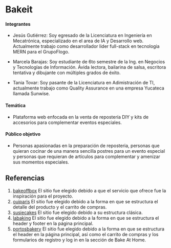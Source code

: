# Bakeit

<h4>Integrantes</h4>

- Jesús Gutiérrez: Soy egresado de la Licenciatura en Ingeniería en Mecatrónica, especializado en el area de IA y Desarrollo web. Actualmente trabajo como desarrollador lider full-stack en tecnologia MERN para el GrupoFlogo.
  
- Marcela Barajas: Soy estudiante de 6to semestre de la Ing. en Negocios y Tecnologías de Información. Ávida lectora, bailarina de salsa, escritora tentativa y dibujante con múltiples grados de éxito.
  
- Tania Tovar: Soy pasante de la Licenciatura en Adimistración de TI, actualmente trabajo como Quality Assurance en una empresa Yucateca llamada Sunwise.

<h4>Temática</h4>

- Plataforma web enfocada en la venta de repostería DIY y kits de accesorios para complementar eventos especiales.

<h4>Público objetivo</h4>

- Personas apasionadas en la preparación de reposteria, personas que quieran cocinar de una manera sencilla postres para un evento especial y personas que requieran de artículos para complementar y amenizar sus momentos especiales.

<h2>Referencias</h2>

1. [bakeoffbox](https://bakeoffbox.co.uk/)
El sitio fue elegido debido a que el servicio que ofrece fue la inspiración para el proyecto.
2. [ouiparis](https://ouiparis.ec/)
El sitio fue elegido debido a la forma en que se estructura el detalle del producto y el carrito de compras.
3. [susiecakes](http://susiecakes.com/)
El sitio fue elegido debido a su estructura clásica.
4. [labaking](https://labaking.com/#!home)
El sitio fue elegido debido a la forma en que se estructura el header y footer en la página principal. 
5. [portosbakery](https://www.portosbakery.com)
El sitio fue elegido debido a la forma en que se estructura el header en la página principal, así como el carrito de compras y los formularios de registro y log in en la sección de Bake At Home.
